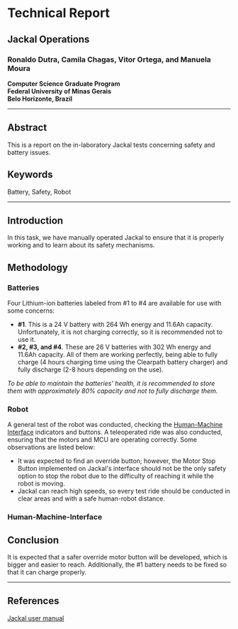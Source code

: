 # Technical Report  
## Jackal Operations

### Ronaldo Dutra, Camila Chagas, Vitor Ortega, and Manuela Moura

**Computer Science Graduate Program**  
**Federal University of Minas Gerais**  
**Belo Horizonte, Brazil**

---

## Abstract

This is a report on the in-laboratory Jackal tests concerning safety and battery issues.

## Keywords

Battery, Safety, Robot

---

## Introduction

In this task, we have manually operated Jackal to ensure that it is properly working and to learn about its safety mechanisms.

## Methodology

### Batteries

Four Lithium-ion batteries labeled from \#1 to \#4 are available for use with some concerns:

- **\#1**. This is a 24 V battery with 264 Wh energy and 11.6Ah capacity. Unfortunately, it is not charging correctly, so it is recommended not to use it.
- **\#2, \#3, and \#4**. These are 26 V batteries with 302 Wh energy and 11.6Ah capacity. All of them are working perfectly, being able to fully charge (4 hours charging time using the Clearpath battery charger) and fully discharge (2-8 hours depending on the use).

*To be able to maintain the batteries' health, it is recommended to store them with approximately 80% capacity and not to fully discharge them.*

### Robot

A general test of the robot was conducted, checking the [Human-Machine Interface](#human-machine-interface) indicators and buttons. A teleoperated ride was also conducted, ensuring that the motors and MCU are operating correctly. Some observations are listed below:

- It was expected to find an override button; however, the Motor Stop Button implemented on Jackal's interface should not be the only safety option to stop the robot due to the difficulty of reaching it while the robot is moving.
- Jackal can reach high speeds, so every test ride should be conducted in clear areas and with a safe human-robot distance.

### Human-Machine-Interface

## Conclusion

It is expected that a safer override motor button will be developed, which is bigger and easier to reach. Additionally, the \#1 battery needs to be fixed so that it can charge properly.

---

## References
[Jackal user manual](https://docs.clearpathrobotics.com/docs/robots/outdoor_robots/jackal/user_manual_jackal/)
